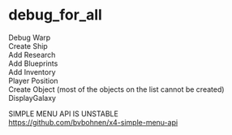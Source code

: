 # debug_for_all
Debug Warp  
Create Ship  
Add Research  
Add Blueprints  
Add Inventory  
Player Position  
Create Object  (most of the objects on the list cannot be created)  
DisplayGalaxy  

SIMPLE MENU API IS UNSTABLE  
https://github.com/bvbohnen/x4-simple-menu-api
